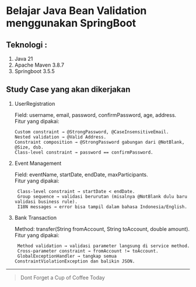 # Belajar Java Bean Validation menggunakan SpringBoot

## Teknologi :
1. Java 21
2. Apache Maven 3.8.7
3. Springboot 3.5.5

## Study Case yang akan dikerjakan

1. UserRegistration

   Field: username, email, password, confirmPassword, age, address.<br/>
   Fitur yang dipakai:
    ```
    Custom constraint → @StrongPassword, @CaseInsensitiveEmail.
    Nested validation → @Valid Address.
    Constraint composition → @StrongPassword gabungan dari @NotBlank, @Size, dsb.
    Class-level constraint → password == confirmPassword.
    ``` 

2. Event Management

   Field: eventName, startDate, endDate, maxParticipants.<br/>
   Fitur yang dipakai:

   ```
    Class-level constraint → startDate < endDate.
    Group sequence → validasi berurutan (misalnya @NotBlank dulu baru validasi business rule).
    I18N messages → error bisa tampil dalam bahasa Indonesia/English.
   ```
     
3. Bank Transaction
 
   Method: transfer(String fromAccount, String toAccount, double amount).<br/>
   Fitur yang dipakai:

   ```
    Method validation → validasi parameter langsung di service method.
    Cross-parameter constraint → fromAccount != toAccount.
    GlobalExceptionHandler → tangkap semua ConstraintViolationException dan balikin JSON.
   ```
   
---

> Dont Forget a Cup of Coffee Today
